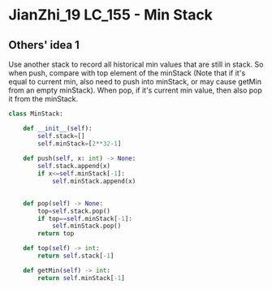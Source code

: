 # JianZhi_19 LC_155 - Min Stack

## Others' idea 1
Use another stack to record all historical min values that are still in stack. So when push, compare with top element of the minStack (Note that if it's equal to current min, also need to push into minStack, or may cause getMin from an empty minStack). When pop, if it's current min value, then also pop it from the minStack.

```python
class MinStack:

    def __init__(self):
        self.stack=[]
        self.minStack=[2**32-1]
        
    def push(self, x: int) -> None:
        self.stack.append(x)
        if x<=self.minStack[-1]:
            self.minStack.append(x)
        

    def pop(self) -> None:
        top=self.stack.pop()
        if top==self.minStack[-1]:
            self.minStack.pop()
        return top

    def top(self) -> int:
        return self.stack[-1]

    def getMin(self) -> int:
        return self.minStack[-1]
```